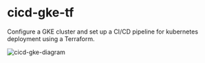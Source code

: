 # cicd-gke-tf
Configure a GKE cluster and set up a CI/CD pipeline for kubernetes deployment using a Terraform.

![cicd-gke-diagram](https://github.com/danielsidauruk/cicd-gke-tf/assets/64315754/d6f9166d-176c-4ed8-a909-2919438c1b13)
